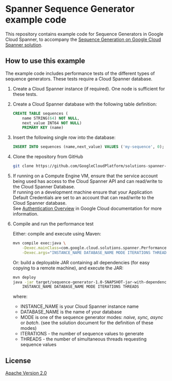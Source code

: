 # Spanner Sequence Generator example code

This repository contains example code for Sequence Generators in Google Cloud
Spanner, to accompany the
[Sequence Generation on Google Cloud Spanner solution](https://cloud.google.com/docs/tutorials#REPLACEME).

## How to use this example

The example code includes performance tests of the different types of sequence
generators. These tests require a Cloud Spanner database.

1.  Create a Cloud Spanner instance (if required). One node is sufficient for
    these tests.

1.  Create a Cloud Spanner database with the following table definition:

    ```sql
    CREATE TABLE sequences (
        name STRING(64) NOT NULL,
        next_value INT64 NOT NULL)
        PRIMARY KEY (name)
    ```

1.  Insert the following single row into the database:

    ```sql
    INSERT INTO sequences (name,next_value) VALUES ('my-sequence', 0);
    ```

1.  Clone the repository from GitHub

    ```sh
    git clone https://github.com/GoogleCloudPlatform/solutions-spanner-sequences.git
    ```

1.  If running on a Compute Engine VM, ensure that the service account being
    used has access to the Cloud Spanner API and can read/write to the Cloud
    Spanner Database. \
    If running on a development machine ensure that your Application Default
    Credentials are set to an account that can read/write to the Cloud Spanner
    database. \
    See [Authentication Overview](https://cloud.google.com/docs/authentication/)
    in Google Cloud documentation for more information.

1.  Compile and run the performance test

    Either: compile and execute using Maven:

    ```sh
    mvn compile exec:java \
        -Dexec.mainClass=com.google.cloud.solutions.spanner.PerformanceTest \
        -Dexec.args="INSTANCE_NAME DATABASE_NAME MODE ITERATIONS THREADS"
    ```

    Or: build a deployable JAR containing all dependencies (for easy copying to
    a remote machine), and execute the JAR:

    ```sh
    mvn deploy
    java -jar target/sequence-generator-1.0-SNAPSHOT-jar-with-dependencies.jar \
        INSTANCE_NAME DATABASE_NAME MODE ITERATIONS THREADS
    ```

    where:

    *   INSTANCE\_NAME is your Cloud Spanner instance name
    *   DATABASE\_NAME is the name of your database
    *   MODE is one of the sequence generator modes: _naive, sync, async_ or
        _batch_. (see the solution document for the definition of these modes)
    *   ITERATIONS - the number of sequence values to generate
    *   THREADS - the number of simultaneous threads requesting sequence values

## License

[Apache Version 2.0](http://www.apache.org/licenses/LICENSE-2.0)

